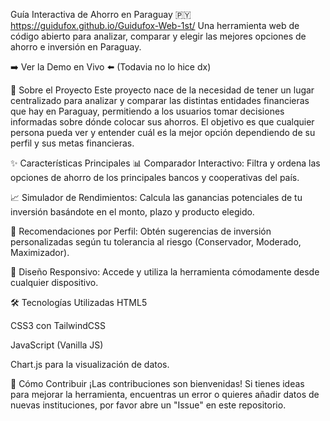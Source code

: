Guía Interactiva de Ahorro en Paraguay 🇵🇾
https://guidufox.github.io/Guidufox-Web-1st/
Una herramienta web de código abierto para analizar, comparar y elegir las mejores opciones de ahorro e inversión en Paraguay.

➡️ Ver la Demo en Vivo ⬅️
(Todavia no lo hice dx)

🎯 Sobre el Proyecto
Este proyecto nace de la necesidad de tener un lugar centralizado para analizar y comparar las distintas entidades financieras que hay en Paraguay, permitiendo a los usuarios tomar decisiones informadas sobre dónde colocar sus ahorros. El objetivo es que cualquier persona pueda ver y entender cuál es la mejor opción dependiendo de su perfil y sus metas financieras.

✨ Características Principales
📊 Comparador Interactivo: Filtra y ordena las opciones de ahorro de los principales bancos y cooperativas del país.

📈 Simulador de Rendimientos: Calcula las ganancias potenciales de tu inversión basándote en el monto, plazo y producto elegido.

👤 Recomendaciones por Perfil: Obtén sugerencias de inversión personalizadas según tu tolerancia al riesgo (Conservador, Moderado, Maximizador).

📱 Diseño Responsivo: Accede y utiliza la herramienta cómodamente desde cualquier dispositivo.

🛠️ Tecnologías Utilizadas
HTML5

CSS3 con TailwindCSS

JavaScript (Vanilla JS)

Chart.js para la visualización de datos.

🚀 Cómo Contribuir
¡Las contribuciones son bienvenidas! Si tienes ideas para mejorar la herramienta, encuentras un error o quieres añadir datos de nuevas instituciones, por favor abre un "Issue" en este repositorio.
